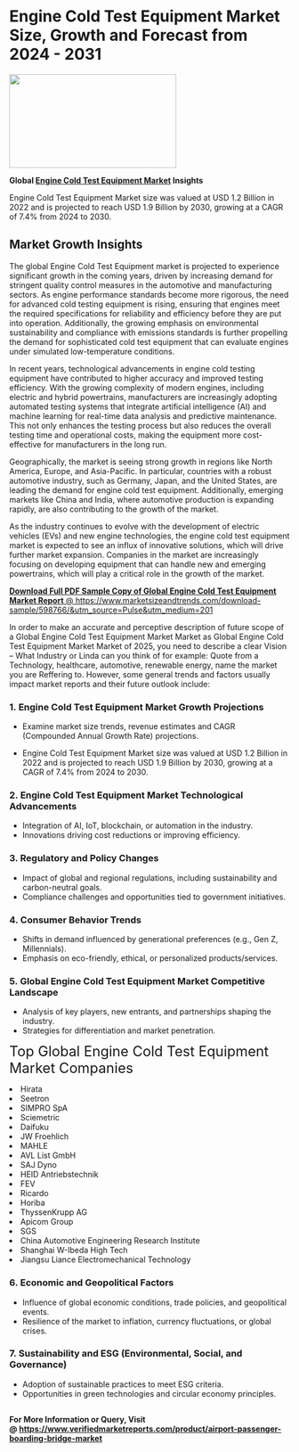 <H1>Engine Cold Test Equipment Market Size, Growth and Forecast from 2024 - 2031</H1><img class="aligncenter size-medium wp-image-584254" src="https://thirdeyenews.in/wp-content/uploads/2024/09/Global-Market-Research-300x168.jpeg" alt="" width="300" height="168" /><p><strong>Global&nbsp;<a href="https://www.marketsizeandtrends.com/download-sample/598766/&amp;utm_source=Pulse&amp;utm_medium=201">Engine Cold Test Equipment Market</a> Insights</strong></p><p>Engine Cold Test Equipment Market size was valued at USD 1.2 Billion in 2022 and is projected to reach USD 1.9 Billion by 2030, growing at a CAGR of 7.4% from 2024 to 2030.</p><p><h2>Market Growth Insights</h2> <p>The global Engine Cold Test Equipment market is projected to experience significant growth in the coming years, driven by increasing demand for stringent quality control measures in the automotive and manufacturing sectors. As engine performance standards become more rigorous, the need for advanced cold testing equipment is rising, ensuring that engines meet the required specifications for reliability and efficiency before they are put into operation. Additionally, the growing emphasis on environmental sustainability and compliance with emissions standards is further propelling the demand for sophisticated cold test equipment that can evaluate engines under simulated low-temperature conditions.</p> <p><a href="#"></a></p> <p>In recent years, technological advancements in engine cold testing equipment have contributed to higher accuracy and improved testing efficiency. With the growing complexity of modern engines, including electric and hybrid powertrains, manufacturers are increasingly adopting automated testing systems that integrate artificial intelligence (AI) and machine learning for real-time data analysis and predictive maintenance. This not only enhances the testing process but also reduces the overall testing time and operational costs, making the equipment more cost-effective for manufacturers in the long run.</p> <p>Geographically, the market is seeing strong growth in regions like North America, Europe, and Asia-Pacific. In particular, countries with a robust automotive industry, such as Germany, Japan, and the United States, are leading the demand for engine cold test equipment. Additionally, emerging markets like China and India, where automotive production is expanding rapidly, are also contributing to the growth of the market.</p> <p>As the industry continues to evolve with the development of electric vehicles (EVs) and new engine technologies, the engine cold test equipment market is expected to see an influx of innovative solutions, which will drive further market expansion. Companies in the market are increasingly focusing on developing equipment that can handle new and emerging powertrains, which will play a critical role in the growth of the market.</p> <p><a href="#"></p><p><span class=""><strong>Download Full PDF Sample Copy of Global Engine Cold Test Equipment Market Report</strong> @ <a href="https://www.marketsizeandtrends.com/download-sample/598766/&amp;utm_source=Pulse&amp;utm_medium=201" target="_blank">https://www.marketsizeandtrends.com/download-sample/598766/&amp;utm_source=Pulse&amp;utm_medium=201</a></span></p><p>In order to make an accurate and perceptive description of future scope of a Global&nbsp;Engine Cold Test Equipment Market Market as Global&nbsp;Engine Cold Test Equipment Market Market of 2025, you need to describe a clear Vision &ndash; What Industry or Linda can you think of for example: Quote from a Technology, healthcare, automotive, renewable energy, name the market you are Reffering to. However, some general trends and factors usually impact market reports and their future outlook include:</p><h3>1.&nbsp;<strong>Engine Cold Test Equipment Market Growth Projections</strong></h3><ul><li>Examine market size trends, revenue estimates and CAGR (Compounded Annual Growth Rate) projections.</li><li><p>Engine Cold Test Equipment Market size was valued at USD 1.2 Billion in 2022 and is projected to reach USD 1.9 Billion by 2030, growing at a CAGR of 7.4% from 2024 to 2030.</p></li></ul><h3>2.&nbsp;<strong>Engine Cold Test Equipment Market Technological Advancements</strong></h3><ul><li>Integration of AI, IoT, blockchain, or automation in the industry.</li><li>Innovations driving cost reductions or improving efficiency.</li></ul><h3>3.&nbsp;<strong>Regulatory and Policy Changes</strong></h3><ul><li>Impact of global and regional regulations, including sustainability and carbon-neutral goals.</li><li>Compliance challenges and opportunities tied to government initiatives.</li></ul><h3>4.&nbsp;<strong>Consumer Behavior Trends</strong></h3><ul><li>Shifts in demand influenced by generational preferences (e.g., Gen Z, Millennials).</li><li>Emphasis on eco-friendly, ethical, or personalized products/services.</li></ul><h3>5.&nbsp;<strong>Global Engine Cold Test Equipment Market Competitive Landscape</strong></h3><ul><li>Analysis of key players, new entrants, and partnerships shaping the industry.</li><li>Strategies for differentiation and market penetration.</li></ul><p data-pm-slice="1 1 []"><span style="color: inherit; font-family: inherit; font-size: 25px;">Top Global Engine Cold Test Equipment Market Companies</span></p><div class="" data-test-id=""><p><li>Hirata</li><li> Seetron</li><li> SIMPRO SpA</li><li> Sciemetric</li><li> Daifuku</li><li> JW Froehlich</li><li> MAHLE</li><li> AVL List GmbH</li><li> SAJ Dyno</li><li> HEID Antriebstechnik</li><li> FEV</li><li> Ricardo</li><li> Horiba</li><li> ThyssenKrupp AG</li><li> Apicom Group</li><li> SGS</li><li> China Automotive Engineering Research Institute</li><li> Shanghai W-Ibeda High Tech</li><li> Jiangsu Liance Electromechanical Technology</li></p></div><h3>6.&nbsp;<strong>Economic and Geopolitical Factors</strong></h3><ul><li>Influence of global economic conditions, trade policies, and geopolitical events.</li><li>Resilience of the market to inflation, currency fluctuations, or global crises.</li></ul><h3>7.&nbsp;<strong>Sustainability and ESG (Environmental, Social, and Governance)</strong></h3><ul><li>Adoption of sustainable practices to meet ESG criteria.</li><li>Opportunities in green technologies and circular economy principles.</li></ul><h2><strong style="font-size: 14px;">For More Information or Query, Visit @&nbsp;</strong><a style="background-color: #ffffff; font-size: 14px;" href="https://www.marketsizeandtrends.com/report/engine-cold-test-equipment-market/" target="_blank">https://www.verifiedmarketreports.com/product/airport-passenger-boarding-bridge-market</a></h2>
